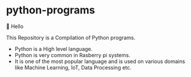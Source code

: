 # python-programs

👋 Hello

This Repository is a Compilation of Python programs. </br>
- Python is a High level language.
- Python is very common in Rasberry pi systems.
- It is one of the most popular language and is used on various domains like Machine Learning, IoT, Data Processing etc.
